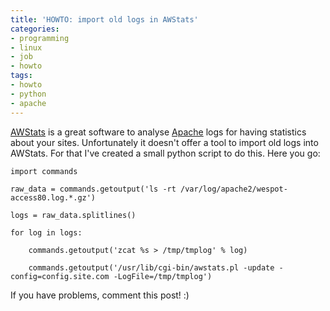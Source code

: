 ```yaml
---
title: 'HOWTO: import old logs in AWStats'
categories:
- programming
- linux
- job
- howto
tags:
- howto
- python
- apache
---
```

[AWStats](http://awstats.sourceforge.net/) is a great software to analyse
[Apache](http://www.apache.org/) logs for having statistics about your sites.
Unfortunately it doesn't offer a tool to import old logs into AWStats. For
that I've created a small python script to do this. Here you go:

    
    
    import commands  
    
    raw_data = commands.getoutput('ls -rt /var/log/apache2/wespot-access80.log.*.gz')  
    
    logs = raw_data.splitlines()  
    
    for log in logs:  
    
        commands.getoutput('zcat %s > /tmp/tmplog' % log)  
    
        commands.getoutput('/usr/lib/cgi-bin/awstats.pl -update -config=config.site.com -LogFile=/tmp/tmplog')

  
If you have problems, comment this post! :)


